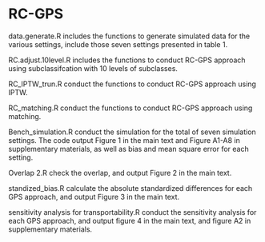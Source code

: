 # RC-GPS
data.generate.R includes the functions to generate simulated data for the various settings, include those seven settings presented in table 1.

RC.adjust.10level.R includes the functions to conduct RC-GPS approach using subclassifcation with 10 levels of subclasses.

RC_IPTW_trun.R conduct the functions to conduct RC-GPS approach using IPTW.

RC_matching.R conduct the functions to conduct RC-GPS approach using matching.

Bench_simulation.R conduct the simulation for the total of seven simulation settings. The code output Figure 1 in the main text and Figure A1-A8 in supplementary materials, as well as bias and mean square error for each setting.

Overlap 2.R check the overlap, and output Figure 2 in the main text.

standized_bias.R calculate the absolute standardized differences for each GPS approach, and output Figure 3 in the main text.

sensitivity analysis for transportability.R conduct the sensitivity analysis for each GPS approach, and output figure 4 in the main text, and figure A2 in supplementary materials.

